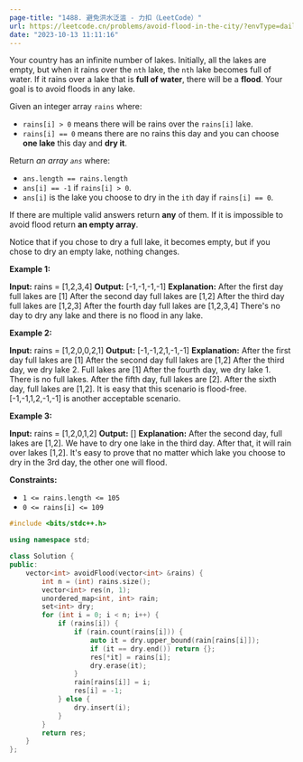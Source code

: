 ```yaml
---
page-title: "1488. 避免洪水泛滥 - 力扣（LeetCode）"
url: https://leetcode.cn/problems/avoid-flood-in-the-city/?envType=daily-question&envId=2023-10-13
date: "2023-10-13 11:11:16"
---
```

Your country has an infinite number of lakes. Initially, all the lakes are empty, but when it rains over the `nth` lake, the `nth` lake becomes full of water. If it rains over a lake that is **full of water**, there will be a **flood**. Your goal is to avoid floods in any lake.

Given an integer array `rains` where:

-   `rains[i] > 0` means there will be rains over the `rains[i]` lake.
-   `rains[i] == 0` means there are no rains this day and you can choose **one lake** this day and **dry it**.

Return *an array `ans`* where:

-   `ans.length == rains.length`
-   `ans[i] == -1` if `rains[i] > 0`.
-   `ans[i]` is the lake you choose to dry in the `ith` day if `rains[i] == 0`.

If there are multiple valid answers return **any** of them. If it is impossible to avoid flood return **an empty array**.

Notice that if you chose to dry a full lake, it becomes empty, but if you chose to dry an empty lake, nothing changes.

**Example 1:**

**Input:** rains = \[1,2,3,4\]
**Output:** \[-1,-1,-1,-1\]
**Explanation:** After the first day full lakes are \[1\]
After the second day full lakes are \[1,2\]
After the third day full lakes are \[1,2,3\]
After the fourth day full lakes are \[1,2,3,4\]
There's no day to dry any lake and there is no flood in any lake.

**Example 2:**

**Input:** rains = \[1,2,0,0,2,1\]
**Output:** \[-1,-1,2,1,-1,-1\]
**Explanation:** After the first day full lakes are \[1\]
After the second day full lakes are \[1,2\]
After the third day, we dry lake 2. Full lakes are \[1\]
After the fourth day, we dry lake 1. There is no full lakes.
After the fifth day, full lakes are \[2\].
After the sixth day, full lakes are \[1,2\].
It is easy that this scenario is flood-free. \[-1,-1,1,2,-1,-1\] is another acceptable scenario.

**Example 3:**

**Input:** rains = \[1,2,0,1,2\]
**Output:** \[\]
**Explanation:** After the second day, full lakes are  \[1,2\]. We have to dry one lake in the third day.
After that, it will rain over lakes \[1,2\]. It's easy to prove that no matter which lake you choose to dry in the 3rd day, the other one will flood.

**Constraints:**

-   `1 <= rains.length <= 105`
-   `0 <= rains[i] <= 109`

```cpp
#include <bits/stdc++.h>

using namespace std;

class Solution {
public:
    vector<int> avoidFlood(vector<int> &rains) {
        int n = (int) rains.size();
        vector<int> res(n, 1);
        unordered_map<int, int> rain;
        set<int> dry;
        for (int i = 0; i < n; i++) {
            if (rains[i]) {
                if (rain.count(rains[i])) {
                    auto it = dry.upper_bound(rain[rains[i]]);
                    if (it == dry.end()) return {};
                    res[*it] = rains[i];
                    dry.erase(it);
                }
                rain[rains[i]] = i;
                res[i] = -1;
            } else {
                dry.insert(i);
            }
        }
        return res;
    }
};
```